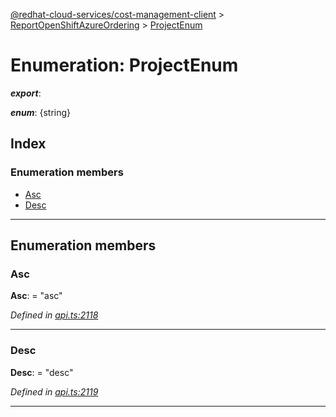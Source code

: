 [@redhat-cloud-services/cost-management-client](../README.md) > [ReportOpenShiftAzureOrdering](../modules/reportopenshiftazureordering.md) > [ProjectEnum](../enums/reportopenshiftazureordering.projectenum.md)

# Enumeration: ProjectEnum

*__export__*: 

*__enum__*: {string}

## Index

### Enumeration members

* [Asc](reportopenshiftazureordering.projectenum.md#asc)
* [Desc](reportopenshiftazureordering.projectenum.md#desc)

---

## Enumeration members

<a id="asc"></a>

###  Asc

**Asc**:  = "asc"

*Defined in [api.ts:2118](https://github.com/RedHatInsights/javascript-clients/blob/master/packages/cost-management/api.ts#L2118)*

___
<a id="desc"></a>

###  Desc

**Desc**:  = "desc"

*Defined in [api.ts:2119](https://github.com/RedHatInsights/javascript-clients/blob/master/packages/cost-management/api.ts#L2119)*

___

